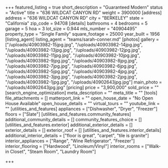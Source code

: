 +++
featured_listing = true
short_description = "Guaranteed Modern"
status = "Active"
title = "636 WILDCAT CANYON RD"
weight = 3900000
[address]
address = "636 WILDCAT CANYON RD"
city = "BERKELEY"
state = "California"
zip_code = 94708
[details]
bathrooms = 4
bedrooms = 5
garage = 5
hoa = 3
lot_size = 0.944
mls_number = "40904495"
property_type = "Single Family"
square_footage = 25000
year_built = 1956
[listing_agent]
listing_agent = "teams/sarah-conner.md"
[photos]
gallery = ["/uploads/40903982-15jpg.jpg", "/uploads/40903982-14jpg.jpg", "/uploads/40903982-13jpg.jpg", "/uploads/40903982-12jpg.jpg", "/uploads/40903982-11jpg.jpg", "/uploads/40903982-10jpg.jpg", "/uploads/40903982-9jpg.jpg", "/uploads/40903982-8jpg.jpg", "/uploads/40903982-7jpg.jpg", "/uploads/40903982-6jpg.jpg", "/uploads/40903982-5jpg.jpg", "/uploads/40903982-4jpg.jpg", "/uploads/40903982-3jpg.jpg", "/uploads/40903982-2jpg.jpg", "/uploads/40903982-1jpg.jpg", "/uploads/40902643jpg.jpg"]
main_photo = "/uploads/40902643jpg.jpg"
[pricing]
price = "3,900,000"
sold_price = ""
[search_engine_optimization]
meta_description = ""
meta_title = ""
[tools]
file_attachments = []
matterport_link = ""
open_house_date = "No Open House Available"
open_house_details = ""
virtual_tours = ""
youtube_link = ""
[utilities_and_features]
appliances = ["Dishwasher", "Dryer", "Freezer"]
floors = ["Slate"]
[utilities_and_features.community_features]
additional_community_details = []
community_features_choice = []
[utilities_and_features.exterior]
additional_exterior_details = []
exterior_details = []
exterior_roof = []
[utilities_and_features.interior_details]
additional_interior_details = ["floor is great", "carpet", "tile is granite"]
interior_appliances = ["Range", "Wine Refrigerator", "Freezer"]
interior_flooring = ["Hardwood", "Linoleum/Vinyl"]
interior_rooms = ["Walk-in Closet", "Steam Room", "Laundry Room"]

+++
